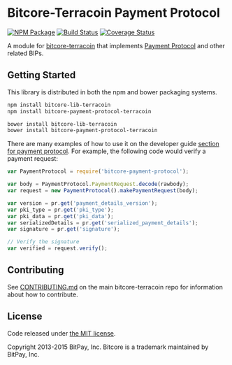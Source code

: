 Bitcore-Terracoin Payment Protocol
=======

[![NPM Package](https://img.shields.io/npm/v/bitcore-payment-protocol-terracoin.svg?style=flat-square)](https://www.npmjs.org/package/bitcore-payment-protocol-terracoin)
[![Build Status](https://img.shields.io/travis/TheSin-/bitcore-payment-protocol-terracoin.svg?branch=master&style=flat-square)](https://travis-ci.org/TheSin-/bitcore-payment-protocol-terracoin)
[![Coverage Status](https://img.shields.io/coveralls/TheSin-/bitcore-payment-protocol-terracoin.svg?style=flat-square)](https://coveralls.io/r/TheSin-/bitcore-payment-protocol-terracoin)

A module for [bitcore-terracoin](https://github.com/TheSin-/bitcore-terracoin) that implements [Payment Protocol](https://github.com/bitcoin/bips/blob/master/bip-0070.mediawiki) and other related BIPs.

## Getting Started

This library is distributed in both the npm and bower packaging systems.

```sh
npm install bitcore-lib-terracoin
npm install bitcore-payment-protocol-terracoin
```

```sh
bower install bitcore-lib-terracoin
bower install bitcore-payment-protocol-terracoin
```

There are many examples of how to use it on the developer guide [section for payment protocol](https://bitcore.io/api/paypro). For example, the following code would verify a payment request:

```javascript
var PaymentProtocol = require('bitcore-payment-protocol');

var body = PaymentProtocol.PaymentRequest.decode(rawbody);
var request = new PaymentProtocol().makePaymentRequest(body);

var version = pr.get('payment_details_version');
var pki_type = pr.get('pki_type');
var pki_data = pr.get('pki_data');
var serializedDetails = pr.get('serialized_payment_details');
var signature = pr.get('signature');

// Verify the signature
var verified = request.verify();
```

## Contributing

See [CONTRIBUTING.md](https://github.com/TheSin-/bitcore-terracoin/blob/master/CONTRIBUTING.md) on the main bitcore-terracoin repo for information about how to contribute.

## License

Code released under [the MIT license](https://github.com/bitpay/bitcore/blob/master/LICENSE).

Copyright 2013-2015 BitPay, Inc. Bitcore is a trademark maintained by BitPay, Inc.
